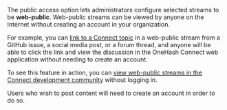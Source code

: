 The public access option lets administrators configure selected streams to be
**web-public**. Web-public streams can be viewed by anyone on the Internet
without creating an account in your organization.

For example, you can [link to a Connect
topic](/help/link-to-a-message-or-conversation) in a web-public stream
from a GitHub issue, a social media post, or a forum thread, and
anyone will be able to click the link and view the discussion in the
OneHash Connect web application without needing to create an account.

To see this feature in action, you can [view web-public streams in the Connect
development community](https://chat.zulip.org/) without logging in.

Users who wish to post content will need to create an account in order
to do so.
